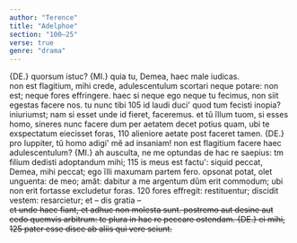 ```yaml
---
author: "Terence"
title: "Adelphoe"
section: "100–25"
verse: true
genre: "drama"
---
```


{DE.} quorsum istuc? {MI.} quia tu, Demea, haec male iudicas.  
non est flagitium, mihi crede, adulescentulum
scortari neque potare: non est; neque fores
effringere. haec si neque ego neque tu fecimus,
non siit egestas facere nos. tu nunc tibi
105
id laudi duci' quod tum fecisti inopia?
iniuriumst; nam si esset unde id fieret,
faceremus. et tŭ ĭllum tuom, si esses homo,
sineres nunc facere dum per aetatem decet
potius quam, ubi te exspectatum eiecisset foras,
110
alieniore aetate post faceret tamen.
{DE.} pro Iuppiter, tŭ homo adigi' mĕ ad insaniam!
non est flagitium facere haec adulescentulum? {MI.} ah
ausculta, ne me optundas de hac re saepius:
t<uo>m filium dedisti adoptandum mihi;
115
is meus est factu': siquid peccat, Demea,
mihi peccat; ego ĭlli maxumam partem fero.
opsonat potat, olet unguenta: de meo;
amăt: dabitur a me argentum dŭm erit commodum;
ubi non erit fortasse excludetur foras.
120
fores effregit: restituentur; discidit
vestem: resarcietur; et – dis gratia –  
e<s>t unde haec fiant, et adhuc non molesta sunt.
postremo aut desine aut cedo quemvis arbitrum:
te plura in hac re peccare ostendam. {DE.} ei mihi,
125
pater esse disce ab aliis qui vere sciunt.